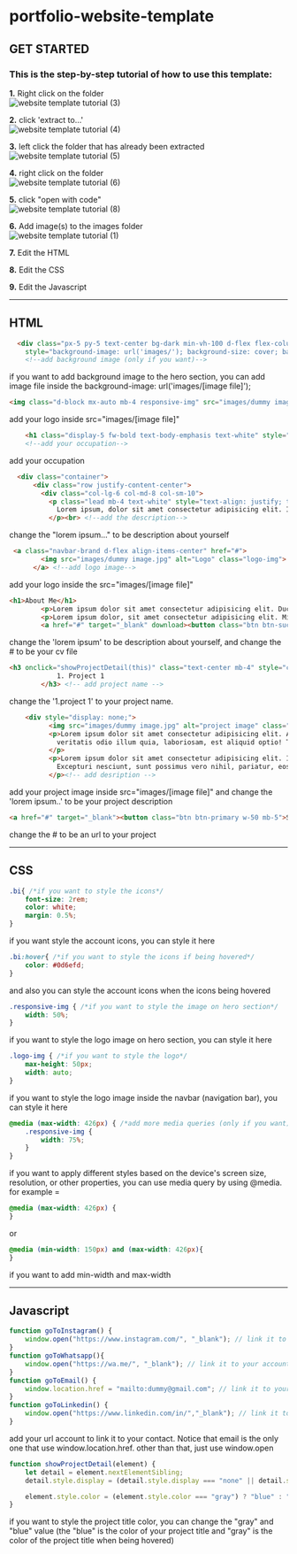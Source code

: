 # portfolio-website-template

## GET STARTED

### This is the step-by-step tutorial of how to use this template:

**1.** Right click on the folder <br>
![website template tutorial (3)](https://github.com/user-attachments/assets/5b5c9ce9-e56d-475d-973e-6393c894996e)<br>

**2.** click 'extract to...' <br>
![website template tutorial (4)](https://github.com/user-attachments/assets/07209c3f-d753-493f-b998-644ff0219527)<br>

**3.** left click the folder that has already been extracted <br>
![website template tutorial (5)](https://github.com/user-attachments/assets/510f4575-0127-43ed-80a1-60932640fb61)<br>

**4.** right click on the folder <br>
![website template tutorial (6)](https://github.com/user-attachments/assets/9f7991d1-3256-4270-a1ed-0a17fbadf48a)

**5.** click "open with code" <br>
![website template tutorial (8)](https://github.com/user-attachments/assets/156e14d3-4f12-4965-8114-e5c626832542)


**6.** Add image(s) to the images folder <br>
![website template tutorial (1)](https://github.com/user-attachments/assets/57638ce0-63ea-492f-9bdc-fadb317c2b7a)<br>

**7.** Edit the HTML <br>

**8.** Edit the CSS <br>

**9.** Edit the Javascript <br>
<hr>

## HTML 

```html
  <div class="px-5 py-5 text-center bg-dark min-vh-100 d-flex flex-column justify-content-center" 
    style="background-image: url('images/'); background-size: cover; background-position: center; background-repeat: no-repeat;"> 
    <!--add background image (only if you want)-->
```
if you want to add background image to the hero section, you can add image file inside the background-image: url('images/[image file]'); <br>

```html
<img class="d-block mx-auto mb-4 responsive-img" src="images/dummy image.jpg" alt="logo" style="max-height: 300px;"> <!--add logo image-->
```
add your logo inside src="images/[image file]" <br>

```html
    <h1 class="display-5 fw-bold text-body-emphasis text-white" style="color: white !important;">- [Occupation] -</h1><br>
    <!--add your occupation-->
```
add your occupation <br>

```html
  <div class="container">
      <div class="row justify-content-center">
        <div class="col-lg-6 col-md-8 col-sm-10">
          <p class="lead mb-4 text-white" style="text-align: justify; text-justify: inter-word;">
            Lorem ipsum, dolor sit amet consectetur adipisicing elit. Incidunt nobis animi vero qui officia reprehenderit tenetur obcaecati optio tempore quae culpa nesciunt minima ducimus, sequi aliquid in ab voluptate sapiente!
          </p><br> <!--add the description-->
```
change the "lorem ipsum..." to be description about yourself <br>

```html
 <a class="navbar-brand d-flex align-items-center" href="#">
        <img src="images/dummy image.jpg" alt="Logo" class="logo-img">
      </a> <!--add logo image-->
```
add your logo inside the src="images/[image file]" <br>

```html
<h1>About Me</h1>
        <p>Lorem ipsum dolor sit amet consectetur adipisicing elit. Ducimus necessitatibus incidunt ad commodi velit assumenda totam dolorem quae omnis eaque! Harum, rem perspiciatis cupiditate quasi eveniet repudiandae esse maxime sequi!</p>
        <p>Lorem ipsum dolor, sit amet consectetur adipisicing elit. Minima soluta reiciendis voluptatem quasi voluptatum odio. Alias, consequatur amet maiores commodi tempore soluta earum, adipisci quia sunt voluptatibus laborum dolor ut?</p>
        <a href="#" target="_blank" download><button class="btn btn-success w-50">My CV</button></a> <!-- add your cv file -->
```
change the 'lorem ipsum' to be description about yourself, and change the # to be your cv file <br>

```html
<h3 onclick="showProjectDetail(this)" class="text-center mb-4" style="color: #0000EE; text-decoration: underline; cursor: pointer; text-decoration-color: #0000EE;">
            1. Project 1
        </h3> <!-- add project name -->
```
change the '1.project 1' to your project name. <br>

```html
    <div style="display: none;">
          <img src="images/dummy image.jpg" alt="project image" class="w-100"> <!-- add image -->
          <p>Lorem ipsum dolor sit amet consectetur adipisicing elit. Accusamus minima quis distinctio odit praesentium tempora eum consequuntur 
            veritatis odio illum quia, laboriosam, est aliquid optio! Totam omnis unde asperiores explicabo?
          </p>
          <p>Lorem ipsum dolor sit amet consectetur adipisicing elit. Iusto, dignissimos voluptates? 
            Excepturi nesciunt, sunt possimus vero nihil, pariatur, eos architecto iste sequi eum assumenda error doloribus nulla facilis tempora quam.
          </p><!-- add desription -->
```
add your project image inside src="images/[image file]" and change the 'lorem ipsum..' to be your project description <br>

```html
<a href="#" target="_blank"><button class="btn btn-primary w-50 mb-5">See the project</button></a> <!--add link to the project -->
```
change the # to be an url to your project <br><hr>

## CSS 
```css
.bi{ /*if you want to style the icons*/
    font-size: 2rem;
    color: white;
    margin: 0.5%;
}
```
if you want style the account icons, you can style it here <br>

```css
.bi:hover{ /*if you want to style the icons if being hovered*/
    color: #0d6efd;
}
```
and also you can style the account icons when the icons being hovered <br>

```css
.responsive-img { /*if you want to style the image on hero section*/
    width: 50%;
}
```
if you want to style the logo image on hero section, you can style it here <br>

```css
.logo-img { /*if you want to style the logo*/
    max-height: 50px;
    width: auto;
}
```
if you want to style the logo image inside the navbar (navigation bar), you can style it here <br>

```css
@media (max-width: 426px) { /*add more media queries (only if you want)*/
    .responsive-img {
        width: 75%;
    }
}
```
if you want to apply different styles based on the device's screen size, resolution, or other properties, you can use media query by using @media. for example =  
```css
@media (max-width: 426px) {
}
```
or 
```css
@media (min-width: 150px) and (max-width: 426px){
}
```
if you want to add min-width and max-width <br><hr> 

## Javascript

```javascript
function goToInstagram() {
    window.open("https://www.instagram.com/", "_blank"); // link it to your account
}
function goToWhatsapp(){
    window.open("https://wa.me/", "_blank"); // link it to your account
}
function goToEmail() {
    window.location.href = "mailto:dummy@gmail.com"; // link it to your account
}
function goToLinkedin() {
    window.open("https://www.linkedin.com/in/","_blank"); // link it to your account
}
```
add your url account to link it to your contact. Notice that email is the only one that use window.location.href. other than that, just use window.open <br>

```javascript
function showProjectDetail(element) {
    let detail = element.nextElementSibling;
    detail.style.display = (detail.style.display === "none" || detail.style.display === "") ? "block" : "none";

    element.style.color = (element.style.color === "gray") ? "blue" : "gray"; /*if you want to style the color of project title*/
}
```
if you want to style the project title color, you can change the "gray" and "blue" value (the "blue" is the color of your project title and "gray" is the color of the project title when being hovered)

